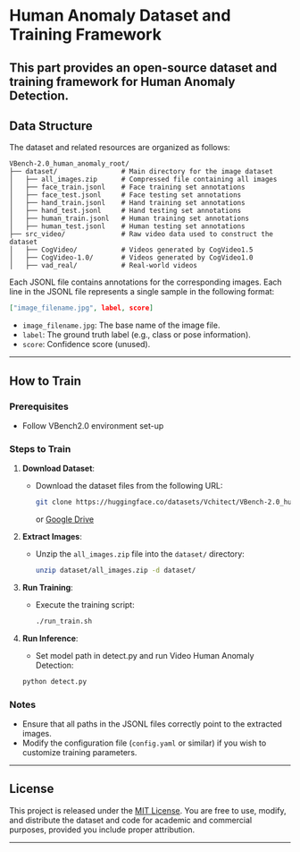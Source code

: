# Human Anomaly Dataset and Training Framework

This part provides an open-source dataset and training framework for Human Anomaly Detection.
---

## Data Structure

The dataset and related resources are organized as follows:

```
VBench-2.0_human_anomaly_root/
├── dataset/                # Main directory for the image dataset
│   ├── all_images.zip      # Compressed file containing all images
│   ├── face_train.jsonl    # Face training set annotations
│   ├── face_test.jsonl     # Face testing set annotations
│   ├── hand_train.jsonl    # Hand training set annotations
│   ├── hand_test.jsonl     # Hand testing set annotations
│   ├── human_train.jsonl   # Human training set annotations
│   ├── human_test.jsonl    # Human testing set annotations
├── src_video/              # Raw video data used to construct the dataset
│   ├── CogVideo/           # Videos generated by CogVideo1.5
│   ├── CogVideo-1.0/       # Videos generated by CogVideo1.0
│   ├── vad_real/           # Real-world videos
```

Each JSONL file contains annotations for the corresponding images. Each line in the JSONL file represents a single sample in the following format:
```json
["image_filename.jpg", label, score]
```

- `image_filename.jpg`: The base name of the image file.
- `label`: The ground truth label (e.g., class or pose information).
- `score`: Confidence score (unused).

---

## How to Train

### Prerequisites
- Follow VBench2.0 environment set-up

### Steps to Train
1. **Download Dataset**:
   - Download the dataset files from the following URL:
     ```bash
     git clone https://huggingface.co/datasets/Vchitect/VBench-2.0_human_anomaly
     ```
     or [Google Drive](https://drive.google.com/drive/folders/1_NyiLa861EbDQdDp4Lsy4jTzH2ynCiFw?usp=drive_link)

2. **Extract Images**:
   - Unzip the `all_images.zip` file into the `dataset/` directory:
     ```bash
     unzip dataset/all_images.zip -d dataset/
     ```

3. **Run Training**:
   - Execute the training script:
     ```bash
     ./run_train.sh
     ```


4. **Run Inference**:
   - Set model path in detect.py and run Video Human Anomaly Detection:
    ```bash
    python detect.py
    ```

### Notes
- Ensure that all paths in the JSONL files correctly point to the extracted images.
- Modify the configuration file (`config.yaml` or similar) if you wish to customize training parameters.

---

## License

This project is released under the [MIT License](LICENSE). You are free to use, modify, and distribute the dataset and code for academic and commercial purposes, provided you include proper attribution.

---



